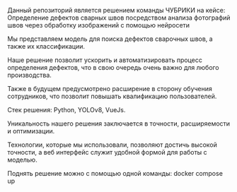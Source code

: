 Данный репозиторий является решением команды ЧУБРИКИ на кейсе: Определение дефектов сварных швов посредством анализа фотографий швов через обработку изображений с помощью нейросети

Мы представляем модель для поиска дефектов сварочных швов, а также их классификации. 

Наше решение позволит ускорить и автоматизировать процесс определения дефектов, что в свою очередь очень важно для любого производства. 

Также в будущем предусмотрено расширение в сторону обучения сотрудников, что позволит повышать квалификацию пользователей.

Стек решения: Python, YOLOv8, VueJs. 

Уникальность нашего решения заключается в точности, расширяемости и оптимизации. 

Технологии, которые мы использовали, позволяют достичь высокой точности, а веб интерфейс служит удобной формой для работы с моделью.

Поднять решение можно с помощью одной команды: docker compose up